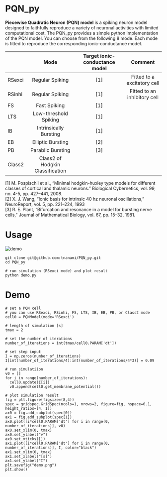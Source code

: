 # PQN_py

**Piecewise Quadratic Neuron (PQN) model** is a spiking neuron model designed to faithfully reproduce a variety of neuronal activities with limited computational cost.
The PQN_py provides a simple python implementation of the PQN model. You can choose from the following 8 mode. Each mode is fitted to reproduce the corresponding ionic-conductance model.

|        |Mode                            |Target ionic-conductance model|Comment                    |
|:-------|:------------------------------:|:---------------------------:|:-------------------------:|
| RSexci |Regular Spiking                 |[1]                          |Fitted to a excitatory cell|
| RSinhi |Regular Spiking                 |[1]                          |Fitted to an inhibitory cell|
| FS     |Fast Spiking                    |[1]|
| LTS    |Low-threshold Spiking           |[1]|
| IB     |Intrinsically Bursting          |[1]|
| EB     |Elliptic Bursting               |[2]|
| PB     |Parablic Bursting               |[3]|
| Class2 |Class2 of Hodgkin Classification||

[1] M. Pospischil et al., “Minimal hodgkin-huxley type models for different classes of cortical and thalamic neurons.” Biological Cybernetics, vol. 99, no. 4-5, pp. 427–441, 2008.  
[2] X. J. Wang, “Ionic basis for intrinsic 40 hz neuronal oscillations,” NeuroReport, vol. 5, pp. 221–224, 1993  
[3] R. E. Plant, “Bifurcation and resonance in a model for bursting nerve cells,” Journal of Mathematical Biology, vol. 67, pp. 15–32, 1981.

# Usage
![demo](https://user-images.githubusercontent.com/108346049/191765808-160a4049-e4a5-4b7a-a9ed-0b254782c24e.png)

    git clone git@github.com:tnanami/PQN_py.git
    cd PQN_py

    # run simulation (RSexci mode) and plot result
    python demo.py

# Demo
    # set a PQN cell
    # you can use RSexci, RSinhi, FS, LTS, IB, EB, PB, or Class2 mode
    cell0 = PQNModel(mode='RSexci')

    # length of simulation [s]
    tmax = 2

    # set the number of iterations
    number_of_iterations = int(tmax/cell0.PARAM['dt'])

    # set step input
    I = np.zeros(number_of_iterations)
    I[int(number_of_iterations/4):int(number_of_iterations/4*3)] = 0.09

    # run simulatiion
    v0 = []
    for i in range(number_of_iterations):
      cell0.update(I[i])
      v0.append(cell0.get_membrane_potential())

    # plot simulation result
    fig = plt.figure(figsize=(8,4))
    spec = gridspec.GridSpec(ncols=1, nrows=2, figure=fig, hspace=0.1, height_ratios=[4, 1])
    ax0 = fig.add_subplot(spec[0])
    ax1 = fig.add_subplot(spec[1])
    ax0.plot([i*cell0.PARAM['dt'] for i in range(0, number_of_iterations)], v0)
    ax0.set_xlim(0, tmax)
    ax0.set_ylabel("v")
    ax0.set_xticks([])
    ax1.plot([i*cell0.PARAM['dt'] for i in range(0, number_of_iterations)], I, color="black")
    ax1.set_xlim(0, tmax)
    ax1.set_xlabel("[s]")
    ax1.set_ylabel("I")
    plt.savefig("demo.png")
    plt.show()
